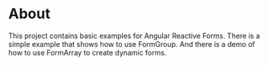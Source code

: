 # About

This project contains basic examples for Angular Reactive Forms.  There is a simple example that shows how to use FormGroup.  And there is a demo of how to use FormArray to create dynamic forms.
